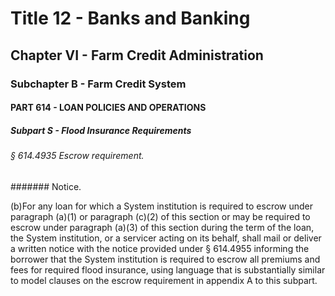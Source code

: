 
# Title 12 - Banks and Banking
## Chapter VI - Farm Credit Administration
### Subchapter B - Farm Credit System
#### PART 614 - LOAN POLICIES AND OPERATIONS
##### Subpart S - Flood Insurance Requirements
###### § 614.4935 Escrow requirement.
####### Notice.

(b)For any loan for which a System institution is required to escrow under paragraph (a)(1) or paragraph (c)(2) of this section or may be required to escrow under paragraph (a)(3) of this section during the term of the loan, the System institution, or a servicer acting on its behalf, shall mail or deliver a written notice with the notice provided under § 614.4955 informing the borrower that the System institution is required to escrow all premiums and fees for required flood insurance, using language that is substantially similar to model clauses on the escrow requirement in appendix A to this subpart.

